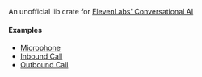 An unofficial lib crate for [ElevenLabs' Conversational AI](https://elevenlabs.io/docs/conversational-ai/docs/introduction)

#### Examples

- [Microphone](https://github.com/rwxbytes/elevenlabs_rs/tree/master/examples/microphone/src/main.rs)
- [Inbound Call](https://github.com/rwxbytes/elevenlabs_rs/tree/master/examples/inbound_call/src/main.rs)
- [Outbound Call](https://github.com/rwxbytes/elevenlabs_rs/tree/master/examples/outbound_call/src/main.rs)

